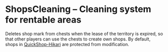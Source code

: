 # ShopsCleaning – Cleaning system for rentable areas
Deletes shop mark from chests when the lease of the territory is expired, so that other players can use the chests to create own shops. By default, shops in [QuickShop-Hikari](https://github.com/QuickShop-Community/QuickShop-Hikari) are protected from modification.
